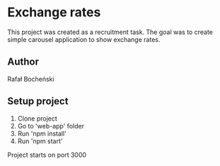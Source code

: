 # Exchange rates
This project was created as a recruitment task. The goal was to create simple carousel application to show exchange rates.

## Author
Rafał Bocheński

## Setup project

1. Clone project
2. Go to 'web-app' folder
3. Run 'npm install'
4. Run 'npm start'

Project starts on port 3000